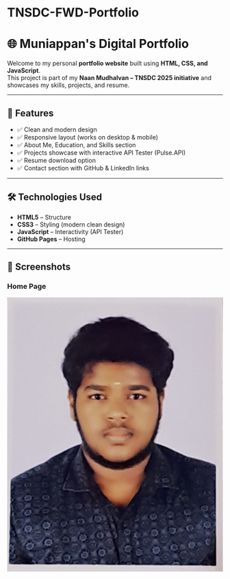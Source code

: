 # TNSDC-FWD-Portfolio
# 🌐 Muniappan's Digital Portfolio  

Welcome to my personal **portfolio website** built using **HTML, CSS, and JavaScript**.  
This project is part of my **Naan Mudhalvan – TNSDC 2025 initiative** and showcases my skills, projects, and resume.  

---

## 🚀 Features  
- ✅ Clean and modern design  
- ✅ Responsive layout (works on desktop & mobile)  
- ✅ About Me, Education, and Skills section  
- ✅ Projects showcase with interactive API Tester (Pulse.API)  
- ✅ Resume download option  
- ✅ Contact section with GitHub & LinkedIn links  

---

## 🛠️ Technologies Used  
- **HTML5** – Structure  
- **CSS3** – Styling (modern clean design)  
- **JavaScript** – Interactivity (API Tester)  
- **GitHub Pages** – Hosting  

---

## 📸 Screenshots  

### Home Page  
![Home Page](myself.jpeg) 

